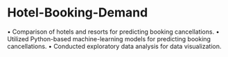 # Hotel-Booking-Demand
• Comparison of hotels and resorts for predicting booking cancellations.
• Utilized Python-based machine-learning models for predicting booking cancellations. 
• Conducted exploratory data analysis for data visualization.
